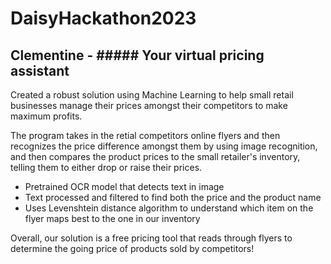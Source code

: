 # DaisyHackathon2023

## Clementine -  ##### Your virtual pricing assistant

Created a robust solution using Machine Learning to help small retail businesses manage their prices amongst their competitors to make maximum profits. 

The program takes in the retial competitors online flyers and then recognizes the price difference amongst them by using image recognition, and then compares the product prices to the small retailer's inventory, telling them to either drop or raise their prices. 

- Pretrained OCR model that detects text in image
- Text processed and filtered to find both the price and the product name
- Uses Levenshtein distance algorithm to understand which item on the flyer maps best to the one in our inventory

Overall, our solution is a  free pricing tool that reads through flyers to determine the going price of products sold by competitors!




